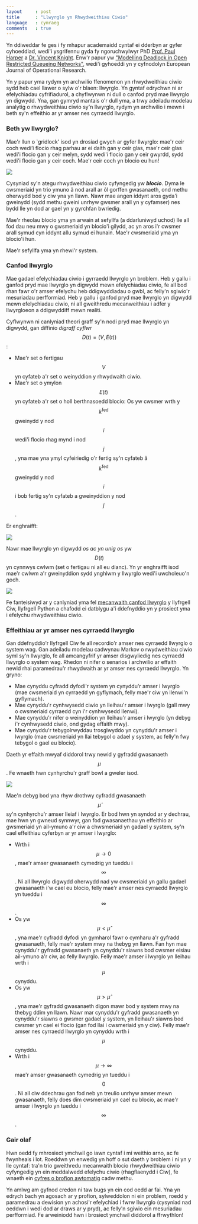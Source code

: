 ```yaml
---
layout     : post
title      : "Llwyrglo yn Rhwydweithiau Ciwio"
language   : cymraeg
comments   : true
---
```


Yn ddiweddar fe ges i fy mhapur academaidd cyntaf ei dderbyn ar gyfer
cyhoeddiad, wedi'i ysgrifennu gyda fy ngoruchwylwyr PhD
[Prof. Paul Harper](http://www.profpaulharper.com/) a
[Dr. Vincent Knight](http://vknight.org/).
Enw'r papur yw ["Modelling Deadlock in Open Restricted Queueing Networks"](http://www.sciencedirect.com/science/article/pii/S0377221717309529), wedi'i gyhoeddi yn y cyfnodolyn
European Journal of Operational Research.

Yn y papur yma rydym yn archwilio ffenomenon yn rhwydweithiau ciwio sydd heb
cael llawer o sylw o'r blaen: llwyrglo.
Yn gyntaf edrychwn ni ar efelychiadau cyfrifiadurol, a chyflwynwn ni dull o
canfod pryd mae llwyrglo yn digwydd.
Yna, gan gymryd mantais o'r dull yma, a trwy adeiladu modelau analytig o
rhwydweithiau ciwio sy'n llwyrglo, rydym yn archwilio i mewn i beth sy'n
effeithio ar yr amser nes cyrraedd llwyrglo.

### Beth yw llwyrglo?

Mae'r llun o `gridlock' isod yn drosiad gwych ar gyfer llwyrglo: mae'r ceir coch
wedi’i flocio rhag parhau ar ei daith gan y ceir glas, mae'r ceir glas wedi'i
flocio gan y ceir melyn, sydd wedi'i flocio gan y ceir gwyrdd, sydd wedi'i
flocio gan y ceir coch.
Mae'r ceir coch yn blocio eu hun!

![]({{site.baseurl}}/images/gridlock_queueing.png)

Cysyniad sy'n ategu rhwydweithiau ciwio cyfyngedig yw ***blocio***.
Dyma le cwsmeriaid yn trio ymuno â nod arall ar ôl gorffen gwasanaeth, ond
methu oherwydd bod y ciw yna yn llawn.
Nawr mae angen iddynt aros gyda'i gweinydd (sydd methu gweini unrhyw gwsmer
arall yn y cyfamser) nes bydd lle yn dod ar gael yn y gyrchfan bwriedig.

Mae'r rheolau blocio yma yn arwain at sefyllfa (a ddarluniwyd uchod) lle all fod
dau neu mwy o gwsmeriaid yn blocio'i gilydd, ac yn aros i'r cwsmer arall symud
cyn iddynt allu symud ei hunain.
Mae'r cwsmeriaid yma yn blocio'i hun.

Mae'r sefyllfa yma yn rhewi'r system.


### Canfod llwyrglo

Mae gadael efelychiadau ciwio i gyrraedd llwyrglo yn broblem.
Heb y gallu i ganfod pryd mae llwyrglo yn digwydd mewn efelychiadau ciwio, fe
all bod rhan fawr o'r amser efelychu heb ddigwyddiadau o gwbl, ac felly'n
sgiwio'r mesuriadau perfformiad.
Heb y gallu i ganfod pryd mae llwyrglo yn digwydd mewn efelychiadau ciwio, ni
all gweithredu mecanweithiau i adfer y llwyrgloeon a ddigwyddiff mewn realiti.

Cyflwynwn ni canlyniad theori graff sy'n nodi pryd mae llwyrglo yn digwydd, gan
diffinio *digraff cyflwr* $$D(t) = (V, E(t))$$:

+ Mae'r set o fertigau $$V$$ yn cyfateb a'r set o weinyddion y rhwydwaith ciwio.
+ Mae'r set o ymylon $$E(t)$$ yn cyfateb a'r set o holl berthnasoedd blocio:
Os yw cwsmer wrth y $$k^{\text{fed}}$$ gweinydd y nod $$i$$ wedi'i flocio rhag
mynd i nod $$j$$, yna mae yna ymyl cyfeiriedig o'r fertig sy'n cyfateb â
$$k^{\text{fed}}$$ gweinydd y nod $$i$$ i bob fertig sy'n cyfateb a gweinyddion
y nod $$j$$.

Er enghraifft:

![]({{site.baseurl}}/images/statedigraph.png)

Nawr mae llwyrglo yn digwydd *os ac yn unig os* yw $$D(t)$$ yn cynnwys cwlwm
(set o fertigau ni all eu dianc).
Yn yr enghraifft isod mae'r cwlwm a'r gweinyddion sydd ynghlwm y llwyrglo wedi'i
uwcholeuo'n goch.

![]({{site.baseurl}}/images/statedigraph_knot.png)

Fe fanteisiwyd ar y canlyniad yma fel [mecanwaith canfod llwyrglo](http://ciw.readthedocs.io/cy/latest/Guides/deadlock.html)
y llyfrgell Ciw, llyfrgell Python a chafodd ei datblygu a'i ddefnyddio yn y
prosiect yma i efelychu rhwydweithiau ciwio.

### Effeithiau ar yr amser nes cyrraedd llwyrglo

Gan ddefnyddio'r llyfrgell Ciw fe all recordio'r amser nes cyrraedd llwyrglo o
system wag.
Gan adeiladu modelau cadwynau Markov o rwydweithiau ciwio syml sy'n llwyrglo,
fe all amcangyfrif yr amser disgwyliedig nes cyrraedd llwyrglo o system wag.
Rhedon ni nifer o senarios i archwilio ar effaith newid rhai paramedrau'r
rhwydwaith ar yr amser nes cyrraedd llwyrglo.
Yn gryno:

+ Mae cynyddu cyfradd dyfodi'r system yn cynyddu'r amser i lwyrglo (mae
cwsmeriaid yn cyrraedd yn gyflymach, felly mae'r ciw yn llenwi'n gyflymach).
+ Mae cynyddu'r cynhwysedd ciwio yn lleihau'r amser i lwyrglo (gall mwy o
cwsmeriaid cyrraedd cyn i'r cynhwysedd llenwi).
+ Mae cynyddu'r nifer o weinyddion yn lleihau'r amser i lwyrglo (yn debyg i'r
cynhwysedd ciwio, ond gydag effaith mwy).
+ Mae cynyddu'r tebygolrwyddau trosglwyddo yn cynyddu'r amser i lwyrglo (mae
cwsmeriaid yn llai tebygol o adael y system, ac felly'n fwy tebygol o gael eu
blocio).

Daeth yr effaith mwyaf diddorol trwy newid y gyfradd gwasanaeth $$\mu$$.
Fe wnaeth hwn cynhyrchu'r graff bowl a gweler isod.

![]({{site.baseurl}}/images/varymu1_1Nms.png)

Mae'n debyg bod yna rhyw drothwy cyfradd gwasanaeth $$\hat{\mu}$$ sy'n
cynhyrchu'r amser lleiaf i lwyrglo.
Er bod hwn yn syndod ar y dechrau, mae hwn yn gwneud synnwyr, gan fod gwasanaethau
yn effeithio ar gwsmeriaid yn ail-ymuno a'r ciw a chwsmeriaid yn gadael y system,
sy'n cael effeithiau cyferbyn ar yr amser i lwyrglo:

+ Wrth i $$\mu \rightarrow 0$$, mae'r amser gwasanaeth cymedrig yn tueddu i
$$\infty$$.
Ni all llwyrglo digwydd oherwydd nad yw cwsmeriaid yn gallu gadael gwasanaeth
i'w cael eu blocio, felly mae'r amser nes cyrraedd llwyrglo yn tueddu i
$$\infty$$.
+ Os yw $$\mu < \hat{\mu}$$, yna mae'r cyfradd dyfodi yn gymharol fawr o cymharu
a'r gyfradd gwasanaeth, felly mae'r system mwy na thebyg yn llawn.
Fan hyn mae cynyddu'r gyfradd gwasanaeth yn cynyddu'r siawns bod cwsmer eisiau
ail-ymuno a'r ciw, ac felly llwyrglo.
Felly mae'r amser i lwyrglo yn lleihau wrth i $$\mu$$ cynyddu.
+ Os yw $$\mu > \hat{\mu}$$, yna mae'r gyfradd gwasanaeth digon mawr bod y
system mwy na thebyg ddim yn llawn.
Nawr mar cynyddu'r gyfradd gwasanaeth yn cynyddu'r siawns o gwsmer gadael y
system, yn lleihau'r siawns bod cwsmer yn cael ei flocio (gan fod llai i
cwsmeriaid yn y ciw).
Felly mae'r amser nes cyrraedd llwyrglo yn cynyddu wrth i $$\mu$$ cynyddu.
+ Wrth i $$\mu \rightarrow \infty$$ mae'r amser gwasanaeth cymedrig yn tueddu i
$$0$$.
Ni all ciw ddechrau gan fod neb yn treulio unrhyw amser mewn gwasanaeth, felly
does dim cwsmeriaid yn cael eu blocio, ac mae'r amser i lwyrglo yn tueddu i
$$\infty$$.


### Gair olaf

Hwn oedd fy mhrosiect ymchwil go iawn cyntaf i mi weithio arno, ac fe fwynheais
i lot.
Roeddwn yn enwedig yn hoff o sut daeth y broblem i ni yn y lle cyntaf: tra'n
trio gweithredu mecanwaith blocio rhwydweithiau ciwio cyfyngedig yn ein
meddalwedd efelychu ciwio (rhagflaenydd i Ciw), fe wnaeth ein
[cyfres o brofion awtomatig](https://www.obeythetestinggoat.com/) cadw methu.

Yn amlwg am gyfnod credon ni taw bugs yn ein cod oedd ar fai.
Yna yn edrych bach yn agosach ar y profion, sylweddolon ni ein problem, roedd y
paramedrau a dewision yn achosi'r efelychiad i fwrw llwyrglo (cysyniad nad
oeddwn i wedi dod ar draws ar y pryd), ac felly'n sgiwio ein mesuriadau
perfformiad.
Fe arweiniodd hwn i brosiect ymchwil diddorol a ffrwythlon!